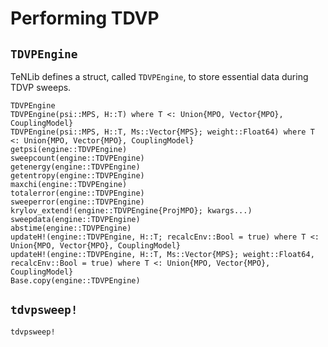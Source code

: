# Performing TDVP

## `TDVPEngine`

TeNLib defines a struct, called `TDVPEngine`, to store essential data during TDVP sweeps.

```@docs
TDVPEngine
TDVPEngine(psi::MPS, H::T) where T <: Union{MPO, Vector{MPO}, CouplingModel}
TDVPEngine(psi::MPS, H::T, Ms::Vector{MPS}; weight::Float64) where T <: Union{MPO, Vector{MPO}, CouplingModel}
getpsi(engine::TDVPEngine)
sweepcount(engine::TDVPEngine)
getenergy(engine::TDVPEngine)
getentropy(engine::TDVPEngine)
maxchi(engine::TDVPEngine)
totalerror(engine::TDVPEngine)
sweeperror(engine::TDVPEngine)
krylov_extend!(engine::TDVPEngine{ProjMPO}; kwargs...)
sweepdata(engine::TDVPEngine)
abstime(engine::TDVPEngine)
updateH!(engine::TDVPEngine, H::T; recalcEnv::Bool = true) where T <: Union{MPO, Vector{MPO}, CouplingModel}
updateH!(engine::TDVPEngine, H::T, Ms::Vector{MPS}; weight::Float64, recalcEnv::Bool = true) where T <: Union{MPO, Vector{MPO}, CouplingModel}
Base.copy(engine::TDVPEngine)
```

## `tdvpsweep!`

```@docs
tdvpsweep!
```